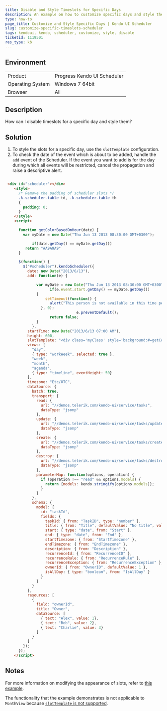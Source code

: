 ```yaml
---
title: Disable and Style Timeslots for Specific Days
description: An example on how to customize specific days and style them
type: how-to
page_title: Customize and Style Specific Days | Kendo UI Scheduler
slug: customize-specific-timeslots-scheduler
tags: kendoui, kendo, scheduler, customize, style, disable
ticketid: 1119501
res_type: kb
---
```


## Environment

<table>
 <tr>
  <td>Product</td>
  <td>Progress Kendo UI Scheduler</td>
 </tr>
 <tr>
  <td>Operating System</td>
  <td>Windows 7 64bit</td>
 </tr>
 <tr>
  <td>Browser</td>
  <td>All</td>
 </tr>
</table>

## Description

How can I disable timeslots for a specific day and style them?

## Solution

1. To style the slots for a specific day, use the `slotTemplate` configuration.
1. To check the date of the event which is about to be added, handle the `add` event of the Scheduler. If the event you want to add is for the day during which all events will be restricted, cancel the propagation and raise a descriptive alert.

```html

 <div id="scheduler"></div>
    <style>
      /* Remove the padding of scheduler slots */
      .k-scheduler-table td, .k-scheduler-table th
      {
        padding: 0;
      }
    </style>
    <script>

      function getColorBasedOnHour(date) {
        var myDate = new Date("Thu Jun 13 2013 08:30:00 GMT+0300");      

  			if(date.getDay() == myDate.getDay())
       	 return "#A9A9A9"
      }

      $(function() {
        $("#scheduler").kendoScheduler({
          date: new Date("2013/6/13"),
          add: function(e) {

              var myDate = new Date("Thu Jun 13 2013 08:30:00 GMT+0300");   
         			if(e.event.start.getDay() == myDate.getDay())
              {
                  setTimeout(function() {
                    alert("This person is not available in this time period.");
                }, 0);
								e.preventDefault();
            		return false;
              }
        	},
          startTime: new Date("2013/6/13 07:00 AM"),
          height: 600,
          slotTemplate: "<div class='myClass' style='background:#=getColorBasedOnHour(date)#; height: 100%;width: 100%;'></div>",
          views: [
            "day",
            { type: "workWeek", selected: true },
            "week",
            "month",
            "agenda",
            { type: "timeline", eventHeight: 50}
          ],
          timezone: "Etc/UTC",
          dataSource: {
            batch: true,
            transport: {
              read: {
                url: "//demos.telerik.com/kendo-ui/service/tasks",
                dataType: "jsonp"
              },
              update: {
                url: "//demos.telerik.com/kendo-ui/service/tasks/update",
                dataType: "jsonp"
              },
              create: {
                url: "//demos.telerik.com/kendo-ui/service/tasks/create",
                dataType: "jsonp"
              },
              destroy: {
                url: "//demos.telerik.com/kendo-ui/service/tasks/destroy",
                dataType: "jsonp"
              },
              parameterMap: function(options, operation) {
                if (operation !== "read" && options.models) {
                  return {models: kendo.stringify(options.models)};
                }
              }
            },
            schema: {
              model: {
                id: "taskId",
                fields: {
                  taskId: { from: "TaskID", type: "number" },
                  title: { from: "Title", defaultValue: "No title", validation: { required: true } },
                  start: { type: "date", from: "Start" },
                  end: { type: "date", from: "End" },
                  startTimezone: { from: "StartTimezone" },
                  endTimezone: { from: "EndTimezone" },
                  description: { from: "Description" },
                  recurrenceId: { from: "RecurrenceID" },
                  recurrenceRule: { from: "RecurrenceRule" },
                  recurrenceException: { from: "RecurrenceException" },
                  ownerId: { from: "OwnerID", defaultValue: 1 },
                  isAllDay: { type: "boolean", from: "IsAllDay" }
                }
              }
            }
          },
          resources: [
            {
              field: "ownerId",
              title: "Owner",
              dataSource: [
                { text: "Alex", value: 1},
                { text: "Bob", value: 2},
                { text: "Charlie", value: 3}
              ]
            }
          ]
        });
      });
    </script>

```

## Notes

For more information on modifying the appearance of slots, refer to [this example](http://docs.telerik.com/kendo-ui/controls/scheduling/scheduler/how-to/appearance/set-slot-background-color-using-slot-templates).

The functionality that the example demonstrates is not applicable to `MonthView` because [`slotTemplate` is not supported](http://docs.telerik.com/kendo-ui/api/javascript/ui/scheduler#configuration-views.slotTemplate).
